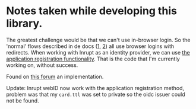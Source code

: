 # Notes taken while developing this library.

The greatest challenge would be that we can't use in-browser login.
So the 'normal' flows described in de docs 
([1](https://solid.github.io/solid-oidc/primer/), [2](https://solid.github.io/solid-oidc/)) 
all use browser logins with redirects. 
When working with Inrupt as an identity provider, we can use 
[the application registration functionality](https://broker.pod.inrupt.com/registration.html). 
That is the code that I'm currently working on, without success.

Found on [this forum](https://forum.solidproject.org/t/authentication-implemented-in-r/4801/2) an implementation. 

Update: Inrupt webID now work with the application registration method, problem was that my `card.ttl` was set to private so the oidc issuer could not be found.
